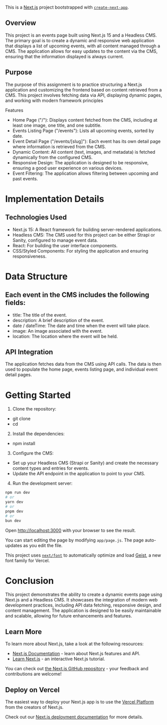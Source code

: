 This is a [Next.js](https://nextjs.org) project bootstrapped with [`create-next-app`](https://github.com/vercel/next.js/tree/canary/packages/create-next-app).

## Overview
This project is an events page built using Next.js 15 and a Headless CMS. The primary goal is to create a dynamic and responsive web application that displays a list of upcoming events, with all content managed through a CMS. The application allows for easy updates to the content via the CMS, ensuring that the information displayed is always current.

## Purpose
The purpose of this assignment is to practice structuring a Next.js application and customizing the frontend based on content retrieved from a CMS. This project involves fetching data via API, displaying dynamic pages, and working with modern framework principles

Features
* Home Page ("/"): Displays content fetched from the CMS, including at least one image, one title, and one subtitle.
* Events Listing Page ("/events"): Lists all upcoming events, sorted by date.
* Event Detail Page ("/events/[slug]"): Each event has its own detail page where information is retrieved from the CMS.
* Dynamic Content: All content (text, images, and metadata) is fetched dynamically from the configured CMS.
* Responsive Design: The application is designed to be responsive, ensuring a good user experience on various devices.
* Event Filtering: The application allows filtering between upcoming and past events.

# Implementation Details

## Technologies Used
* Next.js 15: A React framework for building server-rendered applications.
* Headless CMS: The CMS used for this project can be either Strapi or Sanity, configured to manage event data.
* React: For building the user interface components.
* CSS/Styled Components: For styling the application and ensuring responsiveness.

# Data Structure

## Each event in the CMS includes the following fields:
* title: The title of the event.
* description: A brief description of the event.
* date / dateTime: The date and time when the event will take place.
* image: An image associated with the event.
* location: The location where the event will be held.

## API Integration
The application fetches data from the CMS using API calls. The data is then used to populate the home page, events listing page, and individual event detail pages.

# Getting Started

1. Clone the repository:
* git clone <repository-url>
* cd <project-directory>
2. Install the dependencies:
* npm install

3. Configure the CMS:
* Set up your Headless CMS (Strapi or Sanity) and create the necessary content types and entries for events.
* Update the API endpoint in the application to point to your CMS.

4. Run the development server:

```bash
npm run dev
# or
yarn dev
# or
pnpm dev
# or
bun dev
```

Open [http://localhost:3000](http://localhost:3000) with your browser to see the result.

You can start editing the page by modifying `app/page.js`. The page auto-updates as you edit the file.

This project uses [`next/font`](https://nextjs.org/docs/app/building-your-application/optimizing/fonts) to automatically optimize and load [Geist](https://vercel.com/font), a new font family for Vercel.

# Conclusion
This project demonstrates the ability to create a dynamic events page using Next.js and a Headless CMS. It showcases the integration of modern web development practices, including API data fetching, responsive design, and content management. The application is designed to be easily maintainable and scalable, allowing for future enhancements and features.

## Learn More

To learn more about Next.js, take a look at the following resources:

- [Next.js Documentation](https://nextjs.org/docs) - learn about Next.js features and API.
- [Learn Next.js](https://nextjs.org/learn) - an interactive Next.js tutorial.

You can check out [the Next.js GitHub repository](https://github.com/vercel/next.js) - your feedback and contributions are welcome!

## Deploy on Vercel

The easiest way to deploy your Next.js app is to use the [Vercel Platform](https://vercel.com/new?utm_medium=default-template&filter=next.js&utm_source=create-next-app&utm_campaign=create-next-app-readme) from the creators of Next.js.

Check out our [Next.js deployment documentation](https://nextjs.org/docs/app/building-your-application/deploying) for more details.
